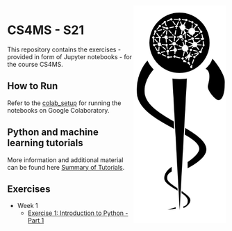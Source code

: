 <img src="images/logo_CS_MS_final.png" height="500" align="right"> 

# CS4MS - S21

This repository contains the exercises - provided in form of Jupyter notebooks - for the course CS4MS.

## How to Run

Refer to the [colab_setup](documents/colab_setup.md) for running the notebooks on Google Colaboratory.

## Python and machine learning tutorials

More information and additional material can be found here [Summary of Tutorials](documents/ListOfTutorials.md).

## Exercises
- Week 1
  - [Exercise 1: Introduction to Python - Part 1](https://colab.research.google.com/github/CS4MS/CS4MS_S22/blob/main/exercises/Exercise_1.ipynb)
  <!--- [Solution](https://colab.research.google.com/github/CS4MS/CS4MS_W21/blob/main/solutions/Exercise_1_Solution.ipynb)-->